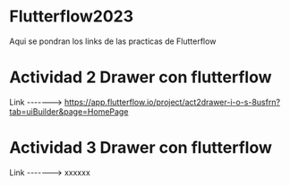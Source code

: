 # Flutterflow2023
Aqui se pondran los links de las practicas de Flutterflow

# Actividad 2 Drawer con flutterflow
   Link -------> https://app.flutterflow.io/project/act2drawer-i-o-s-8usfrn?tab=uiBuilder&page=HomePage

# Actividad 3 Drawer con flutterflow
   Link -------> xxxxxx
